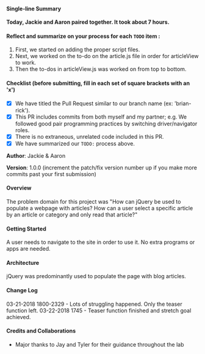 #### Single-line Summary
**Today, Jackie and Aaron paired together. It took about 7 hours.**

#### Reflect and summarize on your process for each `TODO` item :  
  1. First, we started on adding the proper script files.
  2. Next, we worked on the to-do on the article.js file in order for articleView to work.
  3. Then the to-dos in articleView.js was worked on from top to bottom.

#### Checklist (before submitting, fill in each set of square brackets with an 'x')
- [x] We have titled the Pull Request similar to our branch name (ex: 'brian-rick'). 
- [x] This PR includes commits from both myself and my partner; e.g. We followed good pair programming practices by switching driver/navigator roles.
- [x] There is no extraneous, unrelated code included in this PR.
- [x] We have summarized our `TODO:` process above.

**Author**: Jackie & Aaron

**Version**: 1.0.0 (increment the patch/fix version number up if you make more commits past your first submission)

#### Overview
The problem domain for this project was "How can jQuery be used to populate a webpage with articles? How can a user select a specific article by an article or category and only read that article?"

#### Getting Started
A user needs to navigate to the site in order to use it.  No extra programs or apps are needed.

#### Architecture
jQuery was predominantly used to populate the page with blog articles.

#### Change Log
03-21-2018 1800-2329 - Lots of struggling happened. Only the teaser function left.
03-22-2018 1745 - Teaser function finished and stretch goal achieved.

#### Credits and Collaborations
- Major thanks to Jay and Tyler for their guidance throughout the lab